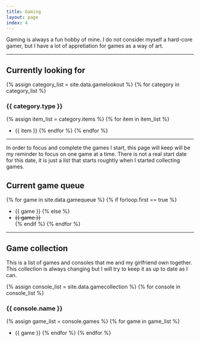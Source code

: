 ```yaml
---
title: Gaming
layout: page
index: 4
---
```


Gaming is always a fun hobby of mine. I do not consider myself a hard-core gamer, but I have a lot of appretiation for games as a way of art. 

---

## Currently looking for

{% assign category_list = site.data.gamelookout %}
{% for category in category_list %}
### {{ category.type }}
{% assign item_list = category.items %}
{% for item in item_list %}
  * {{ item }}
{% endfor %}
{% endfor %}

---

In order to focus and complete the games I start, this page will keep will be my reminder to focus on one game at a time. There is not a real start date for this date, it is just a list that starts roughtly when I started collecting games.

## Current game queue

{% for game in site.data.gamequeue %}
{% if forloop.first == true %}
 * {{ game }}
{% else %}
 * ~~{{ game }}~~       
{% endif %}
{% endfor %}

---

## Game collection

This is a list of games and consoles that me and my girlfriend own together. This collection is always changing but I will try to keep it as up to date as I can.

{% assign console_list = site.data.gamecollection %}
{% for console in console_list %}
### {{ console.name }}
{% assign game_list = console.games %}
{% for game in game_list %}
  * {{ game }}
{% endfor %}
{% endfor %}


